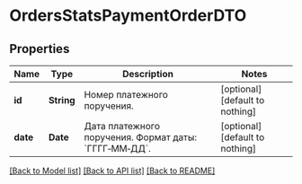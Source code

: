 # OrdersStatsPaymentOrderDTO


## Properties
Name | Type | Description | Notes
------------ | ------------- | ------------- | -------------
**id** | **String** | Номер платежного поручения. | [optional] [default to nothing]
**date** | **Date** | Дата платежного поручения.  Формат даты: &#x60;ГГГГ‑ММ‑ДД&#x60;.  | [optional] [default to nothing]


[[Back to Model list]](../README.md#models) [[Back to API list]](../README.md#api-endpoints) [[Back to README]](../README.md)


